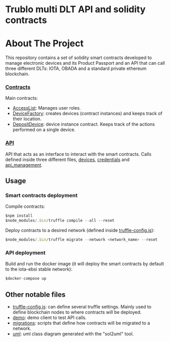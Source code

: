 # Trublo multi DLT API and solidity contracts


# About The Project

This repository contains a set of solidity smart contracts developed to manage electronic devices and its Product Passport and an API that can call three different DLTs: IOTA, OBADA and a standard private ethereum blockchain.

### [Contracts](contracts)
Main contracts:
- [AccessList](contracts/AccessList.sol): Manages user roles.
- [DeviceFactory](contracts/DeviceFactory.sol): creates devices (contract instances) and keeps track of their location.
- [DepositDevice](contracts/DepositDevice.sol): device instance contract. Keeps track of the actions performed on a single device.

### [API](src)
API that acts as an interface to interact with the smart contracts.
Calls defined inside three different files, [devices](src/routes/devices.js), [credentials](src/routes/credentials.js) and [api_management](src/routes/api_management.js).

## Usage

### Smart contracts deployment
Compile contracts:
```javascript
$npm install
$node_modules/.bin/truffle compile --all --reset
```

Deploy contracts to a desired network (defined inside [truffle-config.js](truffle-config.js)):
```javascript
$node_modules/.bin/truffle migrate --network <network_name> --reset
```

### API deployment
Build and run the docker image (it will deploy the smart contracts by default to the iota-ebsi stable network):
```javascript
$docker-compose up
```

## Other notable files
- [truffle-config.js](truffle-config.js): can define several truffle settings. Mainly used to define blockchain nodes to where contracts will be deployed.
- [demo](demo_eel): demo client to test API calls.
- [migrations](migrations): scripts that define how contracts will be migrated to a network.
- [uml](uml): uml class diagram generated with the "sol2uml" tool.

